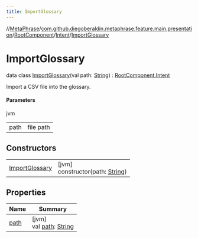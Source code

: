 ```yaml
---
title: ImportGlossary
---
```

//[MetaPhrase](../../../../../index.html)/[com.github.diegoberaldin.metaphrase.feature.main.presentation](../../../index.html)/[RootComponent](../../index.html)/[Intent](../index.html)/[ImportGlossary](index.html)



# ImportGlossary

data class [ImportGlossary](index.html)(val path: [String](https://kotlinlang.org/api/latest/jvm/stdlib/kotlin/-string/index.html)) : [RootComponent.Intent](../index.html)

Import a CSV file into the glossary.



#### Parameters


jvm

| | |
|---|---|
| path | file path |



## Constructors


| | |
|---|---|
| [ImportGlossary](-import-glossary.html) | [jvm]<br>constructor(path: [String](https://kotlinlang.org/api/latest/jvm/stdlib/kotlin/-string/index.html)) |


## Properties


| Name | Summary |
|---|---|
| [path](path.html) | [jvm]<br>val [path](path.html): [String](https://kotlinlang.org/api/latest/jvm/stdlib/kotlin/-string/index.html) |

